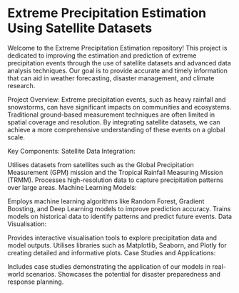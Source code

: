 # Extreme Precipitation Estimation Using Satellite Datasets

Welcome to the Extreme Precipitation Estimation repository! This project is dedicated to improving the estimation and prediction of extreme precipitation events through the use of satellite datasets and advanced data analysis techniques. Our goal is to provide accurate and timely information that can aid in weather forecasting, disaster management, and climate research.

Project Overview:
Extreme precipitation events, such as heavy rainfall and snowstorms, can have significant impacts on communities and ecosystems. Traditional ground-based measurement techniques are often limited in spatial coverage and resolution. By integrating satellite datasets, we can achieve a more comprehensive understanding of these events on a global scale.

Key Components:
Satellite Data Integration:

Utilises datasets from satellites such as the Global Precipitation Measurement (GPM) mission and the Tropical Rainfall Measuring Mission (TRMM).
Processes high-resolution data to capture precipitation patterns over large areas.
Machine Learning Models:

Employs machine learning algorithms like Random Forest, Gradient Boosting, and Deep Learning models to improve prediction accuracy.
Trains models on historical data to identify patterns and predict future events.
Data Visualisation:

Provides interactive visualisation tools to explore precipitation data and model outputs.
Utilises libraries such as Matplotlib, Seaborn, and Plotly for creating detailed and informative plots.
Case Studies and Applications:

Includes case studies demonstrating the application of our models in real-world scenarios.
Showcases the potential for disaster preparedness and response planning.
